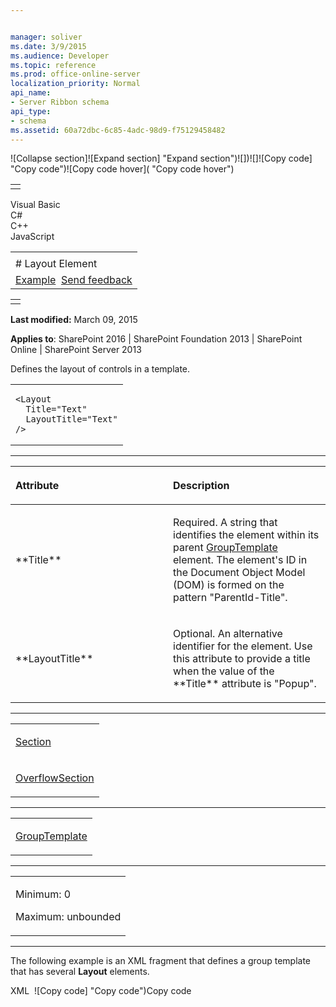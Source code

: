 ```yaml
---


manager: soliver
ms.date: 3/9/2015
ms.audience: Developer
ms.topic: reference
ms.prod: office-online-server
localization_priority: Normal
api_name:
- Server Ribbon schema
api_type:
- schema
ms.assetid: 60a72dbc-6c85-4adc-98d9-f75129458482
---
```


![Collapse
section]![Expand
section] "Expand section")![]()![])![]![]()![Copy
code] "Copy code")![Copy code
hover]( "Copy code hover")
<table>
<tbody>
<tr class="odd">
<td align="left"></td>
</tr>
</tbody>
</table>

Visual Basic  
C\#  
C++  
JavaScript  

<table>
<tbody>
<tr class="odd">
<td align="left"><span id="runningHeaderText"></span></td>
</tr>
<tr class="even">
<td align="left"># Layout Element</td>
</tr>
<tr class="odd">
<td align="left"><a href="#exampleToggle">Example</a>  <span id="headfeedbackarea" class="feedbackhead"><a href="javascript:SubmitFeedback(&#39;docthis@Microsoft.com&#39;,&#39;&#39;,&#39;&#39;,&#39;&#39;,&#39;1.0.18082.1225&#39;,&#39;%0\dThank%20you%20for%20your%20feedback.%20The%20developer%20writing%20teams%20use%20your%20feedback%20to%20improve%20documentation.%20While%20we%20are%20reviewing%20your%20feedback,%20we%20may%20send%20you%20e-mail%20to%20ask%20for%20clarification%20or%20feedback%20on%20a%20solution.%20We%20do%20not%20use%20your%20e-mail%20address%20for%20any%20other%20purpose%20and%20we%20delete%20it%20after%20we%20finish%20our%20review.%0\AFor%20further%20information%20about%20the%20privacy%20policies%20of%20Microsoft,%20please%20see%20http://privacy.microsoft.com/en-us/default.aspx.%0\A%0\d&#39;,&#39;Customer%20feedback&#39;);">Send feedback</a></span></td>
</tr>
</tbody>
</table>

<table>
<colgroup>
<col width="100%" />
</colgroup>
<tbody>
<tr class="odd">
<td align="left"></td>
</tr>
</tbody>
</table>

**Last modified:** March 09, 2015

**Applies to**: SharePoint 2016 | SharePoint Foundation 2013 |
SharePoint Online | SharePoint Server 2013

Defines the layout of controls in a template.

<span codelanguage="other"></span>
<table>
<colgroup>
<col width="100%" />
</colgroup>
<tbody>
<tr class="odd">
<td align="left"><pre><code>&lt;Layout
  Title=&quot;Text&quot;
  LayoutTitle=&quot;Text&quot;
/&gt;</code></pre></td>
</tr>
</tbody>
</table>


-----------------------------------------------------------------------------------------------------------------------------------------------------------------------------------------------

<table>
<colgroup>
<col width="50%" />
<col width="50%" />
</colgroup>
<thead>
<tr class="header">
<th align="left"><p>Attribute</p></th>
<th align="left"><p>Description</p></th>
</tr>
</thead>
<tbody>
<tr class="odd">
<td align="left"><p>**Title**</p></td>
<td align="left"><p>Required. A string that identifies the element within its parent <a href="grouptemplate-element.md">GroupTemplate</a> element. The element's ID in the Document Object Model (DOM) is formed on the pattern &quot;ParentId-Title&quot;.</p></td>
</tr>
<tr class="even">
<td align="left"><p>**LayoutTitle**</p></td>
<td align="left"><p>Optional. An alternative identifier for the element. Use this attribute to provide a title when the value of the **Title** attribute is &quot;Popup&quot;.</p></td>
</tr>
</tbody>
</table>


---------------------------------------------------------------------------------------------------------------------------------------------------------------------------------------------------

<table>
<colgroup>
<col width="100%" />
</colgroup>
<tbody>
<tr class="odd">
<td align="left"><p><a href="section-element.md">Section</a></p></td>
</tr>
<tr class="even">
<td align="left"><p><a href="overflowsection-element.md">OverflowSection</a></p></td>
</tr>
</tbody>
</table>


----------------------------------------------------------------------------------------------------------------------------------------------------------------------------------------------------

<table>
<colgroup>
<col width="100%" />
</colgroup>
<tbody>
<tr class="odd">
<td align="left"><p><a href="grouptemplate-element.md">GroupTemplate</a></p></td>
</tr>
</tbody>
</table>


------------------------------------------------------------------------------------------------------------------------------------------------------------------------------------------------

<table>
<colgroup>
<col width="100%" />
</colgroup>
<tbody>
<tr class="odd">
<td align="left"><p>Minimum: 0</p>
<p>Maximum: unbounded</p></td>
</tr>
</tbody>
</table>


------------------------------------------------------------------------------------------------------------------------------------------------------------------------------------------

The following example is an XML fragment that defines a group template
that has several **Layout** elements.

<span codelanguage="xmlLang"></span>
XML 
<span class="copyCode" onclick="CopyCode(this)"
onkeypress="CopyCode_CheckKey(this, event)"
onmouseover="ChangeCopyCodeIcon(this)"
onmouseout="ChangeCopyCodeIcon(this)" tabindex="0">![Copy
code] "Copy code")Copy code</span>
    <GroupTemplate Id="Ribbon.Templates.FontGroup">
      <Layout Title="Large">
        <Section Type="TwoRow" Alignment="Middle">
          <Row>
            <ControlRef TemplateAlias="font" DisplayMode="Medium" />
            <ControlRef TemplateAlias="fontsize" DisplayMode="Medium" />
          </Row>
          <Row>
            <Strip>
              <ControlRef TemplateAlias="bold" DisplayMode="Small" />
              <ControlRef TemplateAlias="italics" DisplayMode="Small" />
              <ControlRef TemplateAlias="underline" DisplayMode="Small" />
              <ControlRef TemplateAlias="strikethrough" DisplayMode="Small" />
              <ControlRef TemplateAlias="subscript" DisplayMode="Small" />
              <ControlRef TemplateAlias="superscript" DisplayMode="Small" />
            </Strip>
            <Strip>
              <ControlRef TemplateAlias="backgroundcolor" DisplayMode="Small" />
              <ControlRef TemplateAlias="fontcolor" DisplayMode="Small" />
            </Strip>
            <Strip>
              <ControlRef TemplateAlias="clearformat" DisplayMode="Small" />
            </Strip>
          </Row>
        </Section>
        <OverflowSection Type="OneRow" TemplateAlias="o1" DisplayMode="Large"/>
      </Layout>
      <Layout Title="Medium">
        <Section Type="ThreeRow">
          <Row>
            <ControlRef TemplateAlias="font" DisplayMode="Medium" />
            <ControlRef TemplateAlias="fontsize" DisplayMode="Medium" />
          </Row>
          <Row>
            <Strip>
              <ControlRef TemplateAlias="bold" DisplayMode="Small" />
              <ControlRef TemplateAlias="italics" DisplayMode="Small" />
              <ControlRef TemplateAlias="underline" DisplayMode="Small" />
              <ControlRef TemplateAlias="strikethrough" DisplayMode="Small" />
              <ControlRef TemplateAlias="subscript" DisplayMode="Small" />
              <ControlRef TemplateAlias="superscript" DisplayMode="Small" />
            </Strip>
          </Row>
          <Row>
            <Strip>
              <ControlRef TemplateAlias="backgroundcolor" DisplayMode="Small" />
              <ControlRef TemplateAlias="fontcolor" DisplayMode="Small" />
            </Strip>
            <Strip>
              <ControlRef TemplateAlias="clearformat" DisplayMode="Small" />
            </Strip>
          </Row>
        </Section>
        <OverflowSection Type="ThreeRow" TemplateAlias="o1" DisplayMode="Medium"/>
      </Layout>
      <Layout Title="Popup" LayoutTitle="Large" />
    </GroupTemplate>








